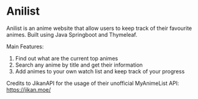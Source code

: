 # Anilist

Anilist is an anime website that allow users to keep track of their favourite animes. Built using Java Springboot and Thymeleaf.

Main Features:
1. Find out what are the current top animes
2. Search any anime by title and get their information
3. Add animes to your own watch list and keep track of your progress

Credits to JikanAPI for the usage of their unofficial MyAnimeList API: 
https://jikan.moe/
